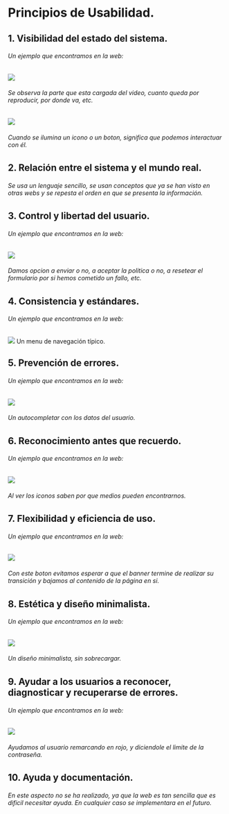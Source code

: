 # Principios de Usabilidad.
## 1. Visibilidad del estado del sistema.
###### Un ejemplo que encontramos en la web:
 ![](/images/1.png)
###### Se observa la parte que esta cargada del video, cuanto queda por reproducir, por donde va, etc.

![](/images/2.png)
###### Cuando se ilumina un icono o un boton, significa que podemos interactuar con él.

## 2. Relación entre el sistema y el mundo real.

###### Se usa un lenguaje sencillo, se usan conceptos que ya se han visto en otras webs y se repesta el orden en que se presenta la información.

## 3. Control y libertad del usuario.

###### Un ejemplo que encontramos en la web:
 ![](/images/3.png)
 
 ###### Damos opcion a enviar o no, a aceptar la politica o no, a resetear el formulario por si hemos cometido un fallo, etc.
 
## 4. Consistencia y estándares.
###### Un ejemplo que encontramos en la web:
 ![](/images/4.png)
Un menu de navegación típico.

## 5. Prevención de errores.

###### Un ejemplo que encontramos en la web:
 ![](/images/5.png)
 ###### Un autocompletar con los datos del usuario.
 
## 6. Reconocimiento antes que recuerdo.
###### Un ejemplo que encontramos en la web:
 ![](/images/7.png)
 ###### Al ver los iconos saben por que medios pueden encontrarnos.

## 7. Flexibilidad y eficiencia de uso.

###### Un ejemplo que encontramos en la web:
 ![](/images/6.png)
 ###### Con este boton evitamos esperar a que el banner termine de realizar su transición y bajamos al contenido de la página en si.
 
## 8. Estética y diseño minimalista.

 ###### Un ejemplo que encontramos en la web:
 ![](/images/8.png)
  ###### Un diseño minimalista, sin sobrecargar.


## 9. Ayudar a los usuarios a reconocer, diagnosticar y recuperarse de errores.

 ###### Un ejemplo que encontramos en la web:
 ![](/images/9.png)
 ###### Ayudamos al usuario remarcando en rojo, y diciendole el limite de la contraseña.
 
## 10. Ayuda y documentación.

 ###### En este aspecto no se ha realizado, ya que la web es tan sencilla que es dificil necesitar ayuda. En cualquier caso se implementara en el futuro.